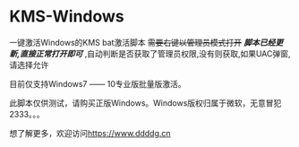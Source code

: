 # KMS-Windows
一键激活Windows的KMS bat激活脚本
~~需要右键以管理员模式打开~~   **_脚本已经更新,直接正常打开即可_** ,自动判断是否获取了管理员权限,没有则获取,如果UAC弹窗,请选择允许

目前仅支持Windows7 —— 10专业版批量版激活。

此脚本仅供测试，请购买正版Windows。Windows版权归属于微软，无意冒犯2333。。。

想了解更多，欢迎访问<a href="http://kms.ddddg.cn" target="_blank">https://www.ddddg.cn</a>

